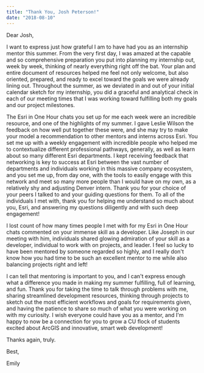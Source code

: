 ```yaml
---
title: "Thank You, Josh Peterson!"
date: "2018-08-10"
---
```

Dear Josh, 

I want to express just how grateful I am to have had you as an internship mentor this summer. From the very first day, I was amazed at the capable and so comprehensive preparation you put into planning my internship out, week by week, thinking of nearly everything right off the bat. Your plan and entire document of resources helped me feel not only welcome, but also oriented, prepared, and ready to excel toward the goals we were already lining out. Throughout the summer, as we deviated in and out of your initial calendar sketch for my internship, you did a graceful and analytical check in each of our meeting times that I was working toward fulfilling both my goals and our project milestones. 

The Esri in One Hour chats you set up for me each week were an incredible resource, and one of the highlights of my summer. I gave Leslie Wilson the feedback on how well put together these were, and she may try to make your model a recommendation to other mentors and interns across Esri. You set me up with a weekly engagement with incredible people who helped me to contextualize different professional pathways, generally, as well as learn about so many different Esri departments. I kept receiving feedback that networking is key to success at Esri between the vast number of departments and individuals working in this massive company ecosystem, and you set me up, from day one, with the tools to easily engage with this network and meet so many more people than I would have on my own, as a relatively shy and adjusting Denver intern. Thank you for your choice of your peers I talked to and your guiding questions for them. To all of the individuals I met with, thank you for helping me understand so much about you, Esri, and answering my questions diligently and with such deep engagement! 

I lost count of how many times people I met with for my Esri in One Hour chats commented on your immense skill as a developer. Like Joseph in our meeting with him, individuals shared glowing admiration of your skill as a developer, individual to work with on projects, and leader. I feel so lucky to have been mentored by someone regarded so highly, and I really don't know how you had time to be such an excellent mentor to me while also balancing projects right and left! 

I can tell that mentoring is important to you, and I can't express enough what a difference you made in making my summer fulfilling, full of learning, and fun. Thank you for taking the time to talk through problems with me, sharing streamlined development resources, thinking through projects to sketch out the most efficient workflows and goals for requirements given, and having the patience to share so much of what you were working on with my curiosity. I wish everyone could have you as a mentor, and I'm happy to now be a connection for you to grow a CU flock of students excited about ArcGIS and innovative, smart web development! 

Thanks again, truly. 

Best, 

Emily
